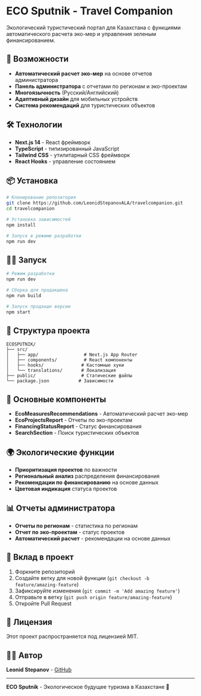 # ECO Sputnik - Travel Companion

Экологический туристический портал для Казахстана с функциями автоматического расчета эко-мер и управления зеленым финансированием.

## 🚀 Возможности

- **Автоматический расчет эко-мер** на основе отчетов администратора
- **Панель администратора** с отчетами по регионам и эко-проектам
- **Многоязычность** (Русский/Английский)
- **Адаптивный дизайн** для мобильных устройств
- **Система рекомендаций** для туристических объектов

## 🛠 Технологии

- **Next.js 14** - React фреймворк
- **TypeScript** - типизированный JavaScript
- **Tailwind CSS** - утилитарный CSS фреймворк
- **React Hooks** - управление состоянием

## 📦 Установка

```bash
# Клонирование репозитория
git clone https://github.com/LeonidStepanovALA/travelcompanion.git
cd travelcompanion

# Установка зависимостей
npm install

# Запуск в режиме разработки
npm run dev
```

## 🏃‍♂️ Запуск

```bash
# Режим разработки
npm run dev

# Сборка для продакшена
npm run build

# Запуск продакшн версии
npm start
```

## 📁 Структура проекта

```
ECOSPUTNIK/
├── src/
│   ├── app/                 # Next.js App Router
│   ├── components/          # React компоненты
│   ├── hooks/              # Кастомные хуки
│   └── translations/       # Локализация
├── public/                 # Статические файлы
└── package.json           # Зависимости
```

## 🔧 Основные компоненты

- **EcoMeasuresRecommendations** - Автоматический расчет эко-мер
- **EcoProjectsReport** - Отчеты по эко-проектам
- **FinancingStatusReport** - Статус финансирования
- **SearchSection** - Поиск туристических объектов

## 🌍 Экологические функции

- **Приоритизация проектов** по важности
- **Региональный анализ** распределения финансирования
- **Рекомендации по финансированию** на основе данных
- **Цветовая индикация** статуса проектов

## 📊 Отчеты администратора

- **Отчеты по регионам** - статистика по регионам
- **Отчет по эко-проектам** - статус проектов
- **Автоматический расчет** - рекомендации на основе данных

## 🤝 Вклад в проект

1. Форкните репозиторий
2. Создайте ветку для новой функции (`git checkout -b feature/amazing-feature`)
3. Зафиксируйте изменения (`git commit -m 'Add amazing feature'`)
4. Отправьте в ветку (`git push origin feature/amazing-feature`)
5. Откройте Pull Request

## 📄 Лицензия

Этот проект распространяется под лицензией MIT.

## 👨‍💻 Автор

**Leonid Stepanov** - [GitHub](https://github.com/LeonidStepanovALA)

---

**ECO Sputnik** - Экологическое будущее туризма в Казахстане 🌱
